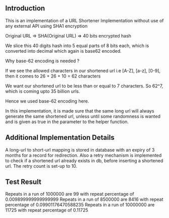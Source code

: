 ## Introduction

This is an implementation of a URL Shortener Implementation without use of any external API using SHA1 encryption

Original URL => SHA(Original URL) => 40 bits encrypted hash

We slice this 40 digits hash into 5 equal parts of 8 bits each, which is converted into decimal which again is
base62 encoded.

Why base-62 encoding is needed ?

If we see the allowed characters in our shortened url i.e [A-Z], [a-z], [0-9], then it comes to 26 + 26 + 10 = 62 
characters

We want our shortened url to be less than or equal to 7 characters. So 62^7, which is coming upto  35 billion urls.

Hence we used base-62 encoding here.


In this implementation, it is made sure that the same long url will always generate the same shortened url, unless
until some randomness is wanted and is given as true in the parameter to the helper function.



## Additional Implementation Details

A long-url to short-url mapping is stored in database with an expiry of 3 months for a record for redirection. 
Also a retry mechanism is implemented to check if a shortened url already exists in db, before inserting a shortened url. The retry count is set-up to 10.

## Test Result
Repeats in a run of 1000000 are 99 with repeat percentage of 0.009899999999999999
Repeats in a run of 8500000 are 8416 with repeat percentage of 0.09901176470588235
Repeats in a run of 10000000 are 11725 with repeat percentage of 0.11725
